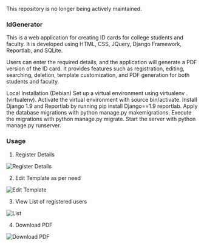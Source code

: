 This repository is no longer being actively maintained.

### IdGenerator
This is a web application for creating ID cards for college students and faculty. It is developed using HTML, CSS, JQuery, Django Framework, Reportlab, and SQLite.

Users can enter the required details, and the application will generate a PDF version of the ID card. It provides features such as registration, editing, searching, deletion, template customization, and PDF generation for both students and faculty.

Local Installation (Debian)
Set up a virtual environment using virtualenv . (virtualenv).
Activate the virtual environment with source bin/activate.
Install Django 1.9 and Reportlab by running pip install Django==1.9 reportlab.
Apply the database migrations with python manage.py makemigrations.
Execute the migrations with python manage.py migrate.
Start the server with python manage.py runserver.



### Usage


1. Register Details

![Register Details](https://user-images.githubusercontent.com/8125643/110128626-06383480-7ded-11eb-892a-9a1baffe2177.png)

2. Edit Template as per need

![Edit Template](https://user-images.githubusercontent.com/8125643/110128771-31bb1f00-7ded-11eb-9239-cba6ef95dcd0.png)

3. View List of registered users

![List](https://user-images.githubusercontent.com/8125643/110128796-38499680-7ded-11eb-8bae-619842bf6a94.png)

4. Download PDF

![Download PDF](https://user-images.githubusercontent.com/8125643/110128817-3c75b400-7ded-11eb-8a05-61719c5858ce.png)



